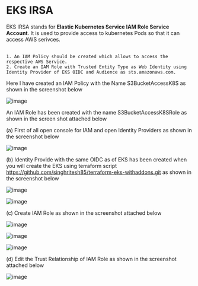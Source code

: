 # EKS IRSA

EKS IRSA stands for **Elastic Kubernetes Service IAM Role Service Account**. It is used to provide access to kubernetes Pods so that it can access AWS serivces.
<br> <br/>
```
1. An IAM Policy should be created which allows to access the respective AWS Service.
2. Create an IAM Role with Trusted Entity Type as Web Identity using Identity Provider of EKS OIDC and Audience as sts.amazonaws.com. 
```
Here I have created an IAM Policy with the Name S3BucketAccessK8S as shown in the screenshot below

![image](https://github.com/singhritesh85/EKS-Authentication/assets/56765895/9c1c6ca6-62ee-43a8-8650-9d90e8b2c8b7)

An IAM Role has been created with the name S3BucketAccessK8SRole as shown in the screen shot attached below

(a) First of all open console for IAM and open Identity Providers as shown in the screenshot below

![image](https://github.com/singhritesh85/EKS-Authentication/assets/56765895/8d8abf50-6bc2-425b-a55c-f44aedc36dde)

(b) Identity Provide with the same OIDC as of EKS has been created when you will create the EKS using terraform script https://github.com/singhritesh85/terraform-eks-withaddons.git as shown in the screenshot below

![image](https://github.com/singhritesh85/EKS-Authentication/assets/56765895/d3ae0690-18d7-4730-8720-e7bab806e449)

![image](https://github.com/singhritesh85/EKS-Authentication/assets/56765895/387c00c0-4b55-46eb-814a-d24e84c25387)

(c) Create IAM Role as shown in the screenshot attached below

![image](https://github.com/singhritesh85/EKS-Authentication/assets/56765895/4d5deced-efc1-45dc-9182-52c6e58c8400)

![image](https://github.com/singhritesh85/EKS-Authentication/assets/56765895/b5932743-8bf3-4cc2-a4da-19d7b9821aa0)

![image](https://github.com/singhritesh85/EKS-Authentication/assets/56765895/489238bb-b206-49ee-9bd4-4970e2906810)

(d) Edit the Trust Relationship of IAM Role as shown in the screenshot attached below

![image](https://github.com/singhritesh85/EKS-Authentication/assets/56765895/1be1cb76-42d2-4848-8eab-d241a5b3e10f)





